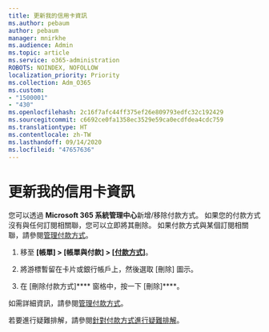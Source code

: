 ```yaml
---
title: 更新我的信用卡資訊
ms.author: pebaum
author: pebaum
manager: mnirkhe
ms.audience: Admin
ms.topic: article
ms.service: o365-administration
ROBOTS: NOINDEX, NOFOLLOW
localization_priority: Priority
ms.collection: Adm_O365
ms.custom:
- "1500001"
- "430"
ms.openlocfilehash: 2c16f7afc44ff375ef26e809793edfc32c192429
ms.sourcegitcommit: c6692ce0fa1358ec3529e59ca0ecdfdea4cdc759
ms.translationtype: HT
ms.contentlocale: zh-TW
ms.lasthandoff: 09/14/2020
ms.locfileid: "47657636"
---
```

# <a name="update-my-credit-card-information"></a>更新我的信用卡資訊

您可以透過 **Microsoft 365 系統管理中心**新增/移除付款方式。 如果您的付款方式沒有與任何訂閱相關聯，您可以立即將其刪除。 如果付款方式與某個訂閱相關聯，請參閱[管理付款方式](https://docs.microsoft.com/microsoft-365/commerce/billing-and-payments/manage-payment-methods)。

1. 移至 **[帳單] > [帳單與付款] > [[付款方式](https://go.microsoft.com/fwlink/p/?linkid=2018806)]**。

2. 將游標暫留在卡片或銀行帳戶上，然後選取 [刪除] 圖示。

3. 在 [刪除付款方式]**** 窗格中，按一下 [刪除]****。

如需詳細資訊，請參閱[管理付款方式](https://docs.microsoft.com/microsoft-365/commerce/billing-and-payments/manage-payment-methods)。

若要進行疑難排解，請參閱[針對付款方式進行疑難排解](https://docs.microsoft.com/microsoft-365/commerce/billing-and-payments/manage-payment-methods#troubleshoot-payment-methods)。
